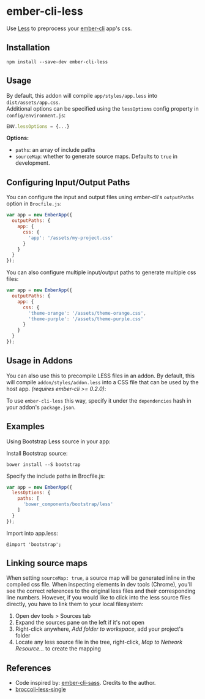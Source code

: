 # ember-cli-less

Use [Less](http://lesscss.org/) to preprocess your [ember-cli](http://www.ember-cli.com/) app's css.

## Installation

```
npm install --save-dev ember-cli-less
```

## Usage

By default, this addon will compile `app/styles/app.less` into `dist/assets/app.css`.  
Additional options can be specified using the `lessOptions` config property in `config/environment.js`:

```javascript
ENV.lessOptions = {...}
```

**Options:**  
- `paths`: an array of include paths
- `sourceMap`: whether to generate source maps. Defaults to `true` in development.

## Configuring Input/Output Paths

You can configure the input and output files using ember-cli's `outputPaths` option in `Brocfile.js`:
```javascript
var app = new EmberApp({
  outputPaths: {
    app: {
      css: {
        'app': '/assets/my-project.css'
      }
    }
  }
});
```

You can also configure multiple input/output paths to generate multiple css files:

```javascript
var app = new EmberApp({
  outputPaths: {
    app: {
      css: {
        'theme-orange': '/assets/theme-orange.css',
        'theme-purple': '/assets/theme-purple.css'
      }
    }
  }
});
```

## Usage in Addons

You can also use this to precompile LESS files in an addon. By default, this
will compile `addon/styles/addon.less` into a CSS file that can be used by the
host app. *(requires ember-cli >= 0.2.0)*:

To use `ember-cli-less` this way, specify it under the `dependencies` hash in your addon's `package.json`.

## Examples

Using Bootstrap Less source in your app:

Install Bootstrap source:  
```
bower install --S bootstrap
```

Specify the include paths in Brocfile.js:  
```javascript
var app = new EmberApp({
  lessOptions: {
    paths: [
      'bower_components/bootstrap/less'
    ]
  }
});
```

Import into app.less:  
```less
@import 'bootstrap';
```

## Linking source maps

When setting `sourceMap: true`, a source map will be generated inline in the compiled css file.
When inspecting elements in dev tools (Chrome), you'll see the correct references to the original less files and their corresponding line numbers.
However, if you would like to click into the less source files directly, you have to link them to your local filesystem:

1. Open dev tools > Sources tab
2. Expand the sources pane on the left if it's not open
3. Right-click anywhere, _Add folder to workspace_, add your project's folder
4. Locate any less source file in the tree, right-click, _Map to Network Resource..._ to create the mapping

## References

- Code inspired by: [ember-cli-sass](https://github.com/aexmachina/ember-cli-sass). Credits to the author.
- [broccoli-less-single](https://github.com/gabrielgrant/broccoli-less-single)

